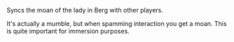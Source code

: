 Syncs the moan of the lady in Berg with other players. 

It's actually a mumble, but when spamming interaction you get a moan. This is quite important for immersion purposes.